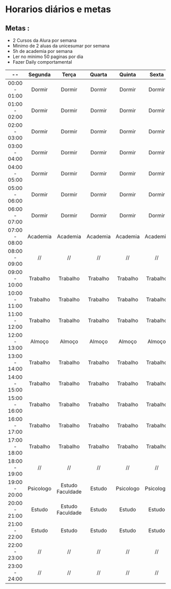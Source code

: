 # Horarios diários e metas

## Metas :
 * 2 Cursos da Alura por semana 
 * Minimo de 2 aluas da unicesumar por semana 
 * 5h de academia por semana 
 * Ler no minimo 50 paginas por dia 
 * Fazer Daily comportamental


|    --         | Segunda   | Terça            | Quarta   | Quinta    | Sexta     | 
| :---:         | :---:     | :---:            | :---:    | :---:     | :---:     | 
| 00:00 - 01:00 | Dormir    | Dormir           | Dormir   | Dormir    | Dormir    |
| 01:00 - 02:00 | Dormir    | Dormir           | Dormir   | Dormir    | Dormir    |
| 02:00 - 03:00 | Dormir    | Dormir           | Dormir   | Dormir    | Dormir    |
| 03:00 - 04:00 | Dormir    | Dormir           | Dormir   | Dormir    | Dormir    |
| 04:00 - 05:00 | Dormir    | Dormir           | Dormir   | Dormir    | Dormir    |
| 05:00 - 06:00 | Dormir    | Dormir           | Dormir   | Dormir    | Dormir    |
| 06:00 - 07:00 | Dormir    | Dormir           | Dormir   | Dormir    | Dormir    |
| 07:00 - 08:00 | Academia  | Academia         | Academia | Academia  | Academia  |
| 08:00 - 09:00 | //        | //               | //       | //        | //        |
| 09:00 - 10:00 | Trabalho  | Trabalho         | Trabalho | Trabalho  | Trabalho  |
| 10:00 - 11:00 | Trabalho  | Trabalho         | Trabalho | Trabalho  | Trabalho  |
| 11:00 - 12:00 | Trabalho  | Trabalho         | Trabalho | Trabalho  | Trabalho  |
| 12:00 - 13:00 | Almoço    | Almoço           | Almoço   | Almoço    | Almoço    |
| 13:00 - 14:00 | Trabalho  | Trabalho         | Trabalho | Trabalho  | Trabalho  |
| 14:00 - 15:00 | Trabalho  | Trabalho         | Trabalho | Trabalho  | Trabalho  |
| 15:00 - 16:00 | Trabalho  | Trabalho         | Trabalho | Trabalho  | Trabalho  |
| 16:00 - 17:00 | Trabalho  | Trabalho         | Trabalho | Trabalho  | Trabalho  |
| 17:00 - 18:00 | Trabalho  | Trabalho         | Trabalho | Trabalho  | Trabalho  |
| 18:00 - 19:00 | //        | //               | //       | //        | //        |
| 19:00 - 20:00 | Psicologo | Estudo Faculdade | Estudo   | Psicologo | Psicologo | 
| 20:00 - 21:00 | Estudo    | Estudo Faculdade | Estudo   | Estudo    | Estudo    |
| 21:00 - 22:00 | Estudo    | Estudo           | Estudo   | Estudo    | Estudo    |
| 22:00 - 23:00 | //        | //               | //       | //        | //        |
| 23:00 - 24:00 | //        | //               | //       | //        | //        |
